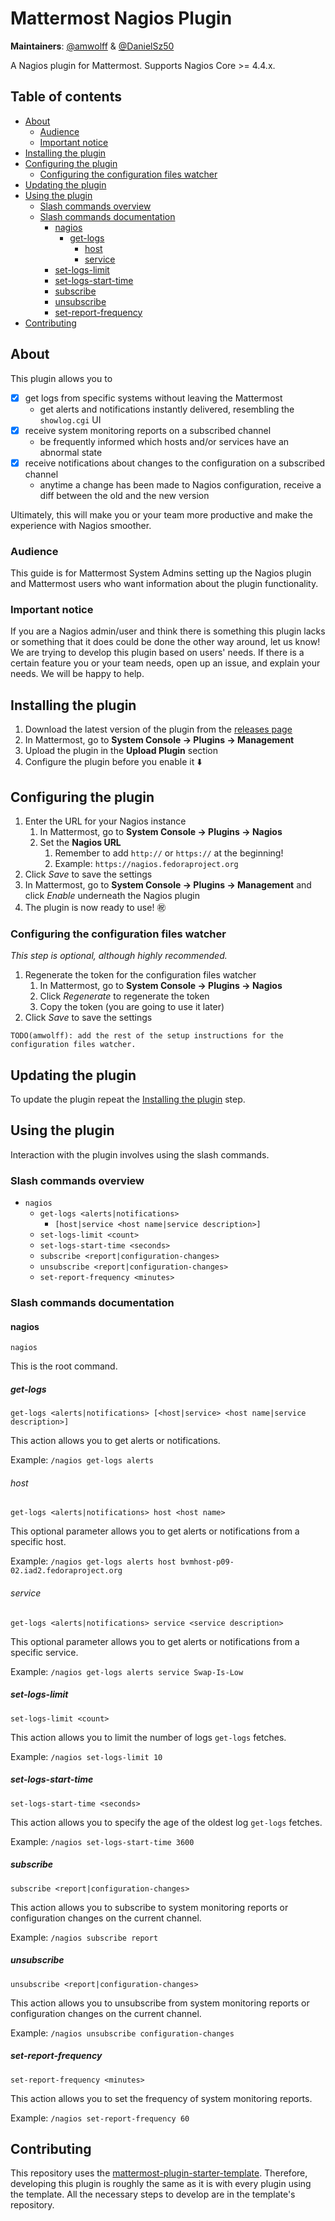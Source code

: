 # Mattermost Nagios Plugin

<!-- TODO(amwolff): add CI badges and stuff. -->

**Maintainers**: [@amwolff](https://github.com/amwolff) & [@DanielSz50](https://github.com/DanielSz50)

A Nagios plugin for Mattermost. Supports Nagios Core >= 4.4.x.

## Table of contents

- [About](https://github.com/ulumuri/mattermost-plugin-nagios/#about)
    - [Audience](https://github.com/ulumuri/mattermost-plugin-nagios/#audience)
    - [Important notice](https://github.com/ulumuri/mattermost-plugin-nagios/#important-notice)
- [Installing the plugin](https://github.com/ulumuri/mattermost-plugin-nagios/#installing-the-plugin)
- [Configuring the plugin](https://github.com/ulumuri/mattermost-plugin-nagios/#configuring-the-plugin)
    - [Configuring the configuration files watcher](https://github.com/ulumuri/mattermost-plugin-nagios/#configuring-the-configuration-files-watcher)
- [Updating the plugin](https://github.com/ulumuri/mattermost-plugin-nagios/#updating-the-plugin)
- [Using the plugin](https://github.com/ulumuri/mattermost-plugin-nagios/#using-the-plugin)
    - [Slash commands overview](https://github.com/ulumuri/mattermost-plugin-nagios/#slash-commands-overview)
    - [Slash commands documentation](https://github.com/ulumuri/mattermost-plugin-nagios/#slash-commands-documentation)
        - [nagios](https://github.com/ulumuri/mattermost-plugin-nagios/#nagios)
            - [get-logs](https://github.com/ulumuri/mattermost-plugin-nagios/#get-logs)
                - [host](https://github.com/ulumuri/mattermost-plugin-nagios/#host)
                - [service](https://github.com/ulumuri/mattermost-plugin-nagios/#service)
        - [set-logs-limit](https://github.com/ulumuri/mattermost-plugin-nagios/#set-logs-limit)
        - [set-logs-start-time](https://github.com/ulumuri/mattermost-plugin-nagios/#set-logs-start-time)
        - [subscribe](https://github.com/ulumuri/mattermost-plugin-nagios/#subscribe)
        - [unsubscribe](https://github.com/ulumuri/mattermost-plugin-nagios/#unsubscribe)
        - [set-report-frequency](https://github.com/ulumuri/mattermost-plugin-nagios/#set-report-frequency)
- [Contributing](https://github.com/ulumuri/mattermost-plugin-nagios/#contributing)

## About

This plugin allows you to

- [x] get logs from specific systems without leaving the Mattermost
    - get alerts and notifications instantly delivered, resembling the `showlog.cgi` UI
- [x] receive system monitoring reports on a subscribed channel
    - be frequently informed which hosts and/or services have an abnormal state
- [x] receive notifications about changes to the configuration on a subscribed channel
    - anytime a change has been made to Nagios configuration, receive a diff between the old and the new version

Ultimately, this will make you or your team more productive and make the experience with Nagios smoother.

### Audience

This guide is for Mattermost System Admins setting up the Nagios plugin and Mattermost users who want information about the plugin functionality.

### Important notice

If you are a Nagios admin/user and think there is something this plugin lacks or something that it does could be done the other way around, let us know!
We are trying to develop this plugin based on users' needs.
If there is a certain feature you or your team needs, open up an issue, and explain your needs.
We will be happy to help.

## Installing the plugin

1. Download the latest version of the plugin from the [releases page](https://github.com/ulumuri/mattermost-plugin-nagios/releases)
2. In Mattermost, go to **System Console → Plugins → Management**
3. Upload the plugin in the **Upload Plugin** section
4. Configure the plugin before you enable it :arrow_down:

## Configuring the plugin

1. Enter the URL for your Nagios instance
    1. In Mattermost, go to **System Console → Plugins → Nagios**
    2. Set the **Nagios URL**
        1. Remember to add `http://` or `https://` at the beginning!
        2. Example: `https://nagios.fedoraproject.org`
2. Click *Save* to save the settings
3. In Mattermost, go to **System Console → Plugins → Management** and click *Enable* underneath the Nagios plugin
4. The plugin is now ready to use! :congratulations:

### Configuring the configuration files watcher

*This step is optional, although highly recommended.*

1. Regenerate the token for the configuration files watcher
    1. In Mattermost, go to **System Console → Plugins → Nagios**
    2. Click *Regenerate* to regenerate the token
    3. Copy the token (you are going to use it later)
2. Click *Save* to save the settings

`TODO(amwolff): add the rest of the setup instructions for the configuration files watcher.`

## Updating the plugin

To update the plugin repeat the [Installing the plugin](https://github.com/ulumuri/mattermost-plugin-nagios/#installing-the-plugin) step.

## Using the plugin

Interaction with the plugin involves using the slash commands.

### Slash commands overview

- `nagios`
    - `get-logs <alerts|notifications>`
        - `[host|service <host name|service description>]`
    - `set-logs-limit <count>`
    - `set-logs-start-time <seconds>`
    - `subscribe <report|configuration-changes>`
    - `unsubscribe <report|configuration-changes>`
    - `set-report-frequency <minutes>`

### Slash commands documentation

#### nagios

`nagios`

This is the root command.

##### get-logs

`get-logs <alerts|notifications> [<host|service> <host name|service description>]`

This action allows you to get alerts or notifications.

Example: `/nagios get-logs alerts`

###### host

`get-logs <alerts|notifications> host <host name>`

This optional parameter allows you to get alerts or notifications from a specific host.

Example: `/nagios get-logs alerts host bvmhost-p09-02.iad2.fedoraproject.org`

###### service

`get-logs <alerts|notifications> service <service description>`

This optional parameter allows you to get alerts or notifications from a specific service.

Example: `/nagios get-logs alerts service Swap-Is-Low`

##### set-logs-limit

`set-logs-limit <count>`

This action allows you to limit the number of logs `get-logs` fetches.

Example: `/nagios set-logs-limit 10`

##### set-logs-start-time

`set-logs-start-time <seconds>`

This action allows you to specify the age of the oldest log `get-logs` fetches.

Example: `/nagios set-logs-start-time 3600`

##### subscribe

`subscribe <report|configuration-changes>`

This action allows you to subscribe to system monitoring reports or configuration changes on the current channel.

Example: `/nagios subscribe report`

##### unsubscribe

`unsubscribe <report|configuration-changes>`

This action allows you to unsubscribe from system monitoring reports or configuration changes on the current channel.

Example: `/nagios unsubscribe configuration-changes`

##### set-report-frequency

`set-report-frequency <minutes>`

This action allows you to set the frequency of system monitoring reports.

Example: `/nagios set-report-frequency 60`

## Contributing

<!-- TODO(amwolff): Write more about contributing to the plugin. Add CONTRIBUTING.md? -->

This repository uses the [mattermost-plugin-starter-template](https://github.com/mattermost/mattermost-plugin-starter-template).
Therefore, developing this plugin is roughly the same as it is with every plugin using the template.
All the necessary steps to develop are in the template's repository.
